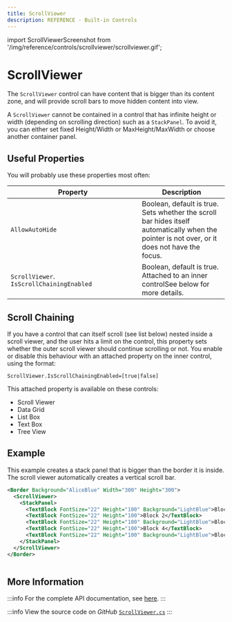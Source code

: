 ```yaml
---
title: ScrollViewer
description: REFERENCE - Built-in Controls
---
```


import ScrollViewerScreenshot from '/img/reference/controls/scrollviewer/scrollviewer.gif';

# ScrollViewer

The `ScrollViewer` control can have content that is bigger than its content zone, and will provide scroll bars to move hidden content into view.

A `ScrollViewer` cannot be contained in a control that has infinite height or width (depending on scrolling direction) such as a `StackPanel`. To avoid it, you can either set fixed Height/Width or MaxHeight/MaxWidth or choose another container panel.

## Useful Properties

You will probably use these properties most often:

<table><thead><tr><th width="288">Property</th><th>Description</th></tr></thead><tbody><tr><td><code>AllowAutoHide</code></td><td>Boolean, default is true. Sets whether the scroll bar hides itself automatically when the pointer is not over, or it does not have the focus. </td></tr><tr><td><code>ScrollViewer</code>. <code>IsScrollChainingEnabled</code></td><td>Boolean, default is true. Attached to an inner controlSee below for more details. </td></tr></tbody></table>

## Scroll Chaining

If you have a control that can itself scroll (see list below) nested inside a scroll viewer, and the user hits a limit on the control, this property sets whether the outer scroll viewer should continue scrolling or not. You enable or disable this behaviour with an attached property on the inner control, using the format:

`ScrollViewer.IsScrollChainingEnabled=[true|false]`

This attached property is available on these controls:

* Scroll Viewer
* Data Grid
* List Box
* Text Box
* Tree View

## Example

This example creates a stack panel that is bigger than the border it is inside. The scroll viewer automatically creates a vertical scroll bar.

```xml
<Border Background="AliceBlue" Width="300" Height="300">
  <ScrollViewer>
    <StackPanel>
      <TextBlock FontSize="22" Height="100" Background="LightBlue">Block 1</TextBlock>
      <TextBlock FontSize="22" Height="100">Block 2</TextBlock>
      <TextBlock FontSize="22" Height="100" Background="LightBlue">Block 3</TextBlock>
      <TextBlock FontSize="22" Height="100">Block 4</TextBlock>
      <TextBlock FontSize="22" Height="100" Background="LightBlue">Block 5</TextBlock>
    </StackPanel>
  </ScrollViewer>
</Border>
```

<img src={ScrollViewerScreenshot} alt="" />

## More Information

:::info
For the complete API documentation, see [here](https://api-docs.avaloniaui.net/docs/T_Avalonia_Controls_ScrollViewer).
:::

:::info
View the source code on _GitHub_ [`ScrollViewer.cs`](https://github.com/AvaloniaUI/Avalonia/blob/master/src/Avalonia.Controls/ScrollViewer.cs)
:::